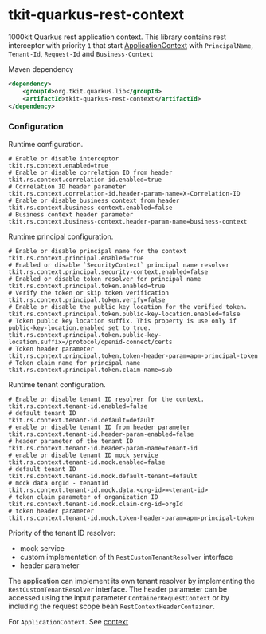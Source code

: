 # tkit-quarkus-rest-context

1000kit Quarkus rest application context. This library contains rest interceptor with priority `1` that
start [ApplicationContext](../context) with `PrincipalName`, `Tenant-Id`, `Request-Id` and `Business-Context`

Maven dependency
```xml
<dependency>
    <groupId>org.tkit.quarkus.lib</groupId>
    <artifactId>tkit-quarkus-rest-context</artifactId>
</dependency>
```

### Configuration

Runtime configuration.

```properties
# Enable or disable interceptor
tkit.rs.context.enabled=true
# Enable or disable correlation ID from header
tkit.rs.context.correlation-id.enabled=true
# Correlation ID header parameter
tkit.rs.context.correlation-id.header-param-name=X-Correlation-ID
# Enable or disable business context from header
tkit.rs.context.business-context.enabled=false
# Business context header parameter
tkit.rs.context.business-context.header-param-name=business-context
```

Runtime principal configuration.

```properties
# Enable or disable principal name for the context
tkit.rs.context.principal.enabled=true
# Enabled or disable `SecurityContext` principal name resolver
tkit.rs.context.principal.security-context.enabled=false
# Enabled or disable token resolver for principal name
tkit.rs.context.principal.token.enabled=true
# Verify the token or skip token verification
tkit.rs.context.principal.token.verify=false
# Enable or disable the public key location for the verified token.
tkit.rs.context.principal.token.public-key-location.enabled=false
# Token public key location suffix. This property is use only if public-key-location.enabled set to true.
tkit.rs.context.principal.token.public-key-location.suffix=/protocol/openid-connect/certs
# Token header parameter
tkit.rs.context.principal.token.token-header-param=apm-principal-token
# Token claim name for principal name
tkit.rs.context.principal.token.claim-name=sub
```

Runtime tenant configuration.

```properties
# Enable or disable tenant ID resolver for the context.
tkit.rs.context.tenant-id.enabled=false
# default tenant ID
tkit.rs.context.tenant-id.default=default
# enable or disable tenant ID from header parameter
tkit.rs.context.tenant-id.header-param-enabled=false
# header parameter of the tenant ID
tkit.rs.context.tenant-id.header-param-name=tenant-id
# enable or disable tenant ID mock service
tkit.rs.context.tenant-id.mock.enabled=false
# default tenant ID
tkit.rs.context.tenant-id.mock.default-tenant=default
# mock data orgId - tenantId
tkit.rs.context.tenant-id.mock.data.<org-id>=<tenant-id>
# token claim parameter of organization ID
tkit.rs.context.tenant-id.mock.claim-org-id=orgId
# token header parameter
tkit.rs.context.tenant-id.mock.token-header-param=apm-principal-token
```

Priority of the tenant ID resolver:
* mock service
* custom implementation of th `RestCustomTenantResolver` interface
* header parameter

The application can implement its own tenant resolver by implementing the `RestCustomTenantResolver` interface. The header parameter can be accessed using the input parameter `ContainerRequestContext` or by including the request scope bean `RestContextHeaderContainer`.

For `ApplicationContext`. See [context](../context)